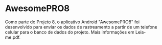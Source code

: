 # AwesomePRO8
Como parte do Projeto 8, o aplicativo Android "AwesomePRO8" foi desenvolvido para enviar os dados de rastreamento a partir de um telefone celular para o banco de dados do projeto. Mais informações em Leia-me.pdf.
